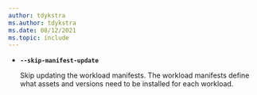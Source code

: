 ```yaml
---
author: tdykstra
ms.author: tdykstra
ms.date: 08/12/2021
ms.topic: include
---
```

- **`--skip-manifest-update`**

  Skip updating the workload manifests. The workload manifests define what assets and versions need to be installed for each workload.
